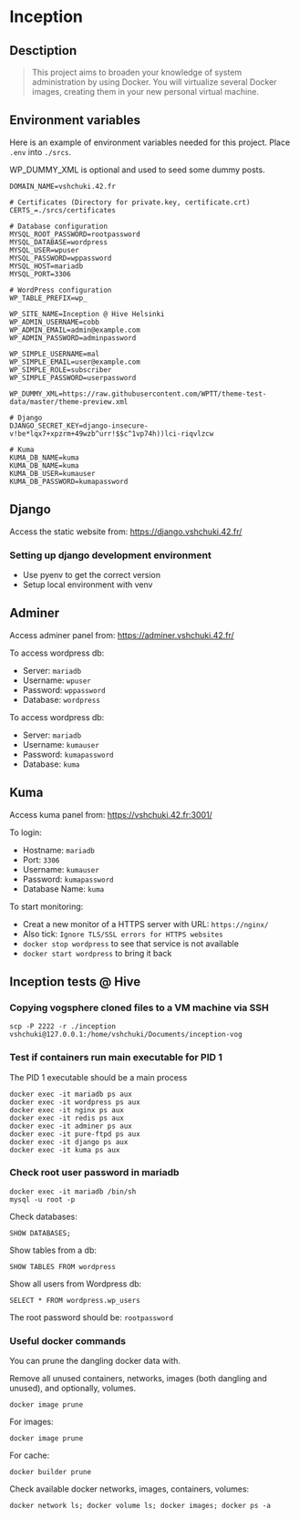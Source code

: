 # Inception

## Desctiption

> This project aims to broaden your knowledge of system administration by using Docker.
You will virtualize several Docker images, creating them in your new personal virtual
machine.

## Environment variables

Here is an example of environment variables needed for this project. Place `.env` into `./srcs`.

WP_DUMMY_XML is optional and used to seed some dummy posts.

```
DOMAIN_NAME=vshchuki.42.fr

# Certificates (Directory for private.key, certificate.crt)
CERTS_=./srcs/certificates

# Database configuration
MYSQL_ROOT_PASSWORD=rootpassword
MYSQL_DATABASE=wordpress
MYSQL_USER=wpuser
MYSQL_PASSWORD=wppassword
MYSQL_HOST=mariadb
MYSQL_PORT=3306

# WordPress configuration
WP_TABLE_PREFIX=wp_

WP_SITE_NAME=Inception @ Hive Helsinki
WP_ADMIN_USERNAME=cobb
WP_ADMIN_EMAIL=admin@example.com
WP_ADMIN_PASSWORD=adminpassword

WP_SIMPLE_USERNAME=mal
WP_SIMPLE_EMAIL=user@example.com
WP_SIMPLE_ROLE=subscriber
WP_SIMPLE_PASSWORD=userpassword

WP_DUMMY_XML=https://raw.githubusercontent.com/WPTT/theme-test-data/master/theme-preview.xml

# Django
DJANGO_SECRET_KEY=django-insecure-v!be*lqx7+xpzrm+49wzb^urr!$$c^1vp74h))lci-riqvlzcw

# Kuma
KUMA_DB_NAME=kuma
KUMA_DB_NAME=kuma
KUMA_DB_USER=kumauser
KUMA_DB_PASSWORD=kumapassword
```

## Django

Access the static website from: https://django.vshchuki.42.fr/

### Setting up django development environment

- Use pyenv to get the correct version
- Setup local environment with venv

## Adminer

Access adminer panel from: https://adminer.vshchuki.42.fr/

To access wordpress db:

- Server: `mariadb`
- Username: `wpuser`
- Password: `wppassword`
- Database: `wordpress`

To access wordpress db:

- Server: `mariadb`
- Username: `kumauser`
- Password: `kumapassword`
- Database: `kuma`

## Kuma

Access kuma panel from: https://vshchuki.42.fr:3001/

To login:

- Hostname: `mariadb`
- Port: `3306`
- Username: `kumauser`
- Password: `kumapassword`
- Database Name: `kuma`

To start monitoring:

- Creat a new monitor of a HTTPS server with URL: `https://nginx/`
- Also tick: `Ignore TLS/SSL errors for HTTPS websites`
- `docker stop wordpress` to see that service is not available
- `docker start wordpress` to bring it back




## Inception tests @ Hive


### Copying vogsphere cloned files to a VM machine via SSH

```
scp -P 2222 -r ./inception vshchuki@127.0.0.1:/home/vshchuki/Documents/inception-vog
```

### Test if containers run main executable for PID 1

The PID 1 executable should be a main process

```
docker exec -it mariadb ps aux
docker exec -it wordpress ps aux
docker exec -it nginx ps aux
docker exec -it redis ps aux
docker exec -it adminer ps aux
docker exec -it pure-ftpd ps aux
docker exec -it django ps aux
docker exec -it kuma ps aux
```

### Check root user password in mariadb

```
docker exec -it mariadb /bin/sh
mysql -u root -p
```

Check databases:

```
SHOW DATABASES;
```

Show tables from a db:

```
SHOW TABLES FROM wordpress
```

Show all users from Wordpress db:

```
SELECT * FROM wordpress.wp_users
```

The root password should be: `rootpassword`

### Useful docker commands

You can prune the dangling docker data with.

Remove all unused containers, networks, images (both dangling and unused), and optionally, volumes.

```
docker image prune
```

For images:

```
docker image prune
```

For cache:

```
docker builder prune
```

Check available docker networks, images, containers, volumes:

```
docker network ls; docker volume ls; docker images; docker ps -a
```